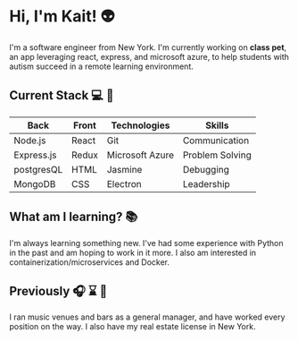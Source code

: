 # Hi, I'm Kait! :alien:

I'm a software engineer from New York. I'm currently working on <b>class pet</b>, an app leveraging react, express, and microsoft azure, to help students with autism succeed in a remote learning environment.

## Current Stack :computer: :iphone:

| Back       | Front | Technologies    | Skills          |
| ---------- | ----- | --------------- | --------------- |
| Node.js    | React | Git             | Communication   |
| Express.js | Redux | Microsoft Azure | Problem Solving |
| postgresQL | HTML  | Jasmine         | Debugging       |
| MongoDB    | CSS   | Electron        | Leadership      |

## What am I learning? :books:

I'm always learning something new. I've had some experience with Python in the past and am hoping to work in it more. I also am interested in containerization/microservices and Docker.

## Previously :headphones: :hourglass: :beer:

I ran music venues and bars as a general manager, and have worked every position on the way. I also have my real estate license in New York.
